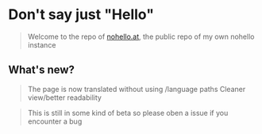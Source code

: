 # Don't say just "Hello"

> Welcome to the repo of [nohello.at](https://nohello.at), the public repo of my own nohello instance

## What's new?
> The page is now translated without using /language paths
> Cleaner view/better readability

> This is still in some kind of beta so please oben a issue if you encounter a bug